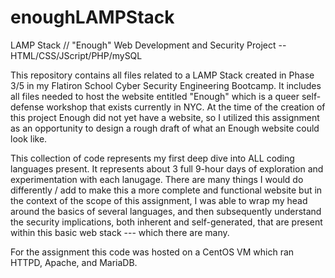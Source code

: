 # enoughLAMPStack
LAMP Stack // "Enough" Web Development and Security Project -- HTML/CSS/JScript/PHP/mySQL

This repository contains all files related to a LAMP Stack created in Phase 3/5 in my Flatiron School Cyber Security Engineering Bootcamp.
It includes all files needed to host the website entitled "Enough" which is a queer self-defense workshop that exists currently in NYC. At the time of the creation of this project Enough did not yet have a website, so I utilized this assignment as an opportunity to design a rough draft of what an Enough website could look like. 

This collection of code represents my first deep dive into ALL coding languages present. It represents about 3 full 9-hour days of exploration and experimentation with each lanugage. There are many things I would do differently / add to make this a more complete and functional website but in the context of the scope of this assignment, I was able to wrap my head around the basics of several languages, and then subsequently understand the security implications, both inherent and self-generated, that are present within this basic web stack --- which there are many. 

For the assignment this code was hosted on a CentOS VM which ran HTTPD, Apache, and MariaDB. 
